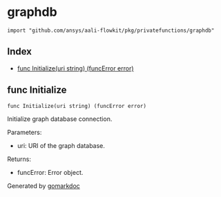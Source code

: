 <!-- Code generated by gomarkdoc. DO NOT EDIT -->

# graphdb

	import "github.com/ansys/aali-flowkit/pkg/privatefunctions/graphdb"

## Index

- [func Initialize\(uri string\) \(funcError error\)](<#Initialize>)


<a name="Initialize"></a>
## func Initialize

	func Initialize(uri string) (funcError error)

Initialize graph database connection.

Parameters:

- uri: URI of the graph database.

Returns:

- funcError: Error object.

Generated by [gomarkdoc](<https://github.com/princjef/gomarkdoc>)
